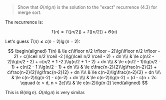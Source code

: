 > Show that $\Theta(n\lg{n})$ is the solution to the "exact" recurrence (4.3)
> for merge sort.

The recurrence is:

$$ T(n) = T(\lfloor n/2 \rfloor) + T(\lceil n/2 \rceil) + \Theta(n) $$

Let's guess $T(n) \le c(n - 2)\lg(n -2)$:

$$ \begin{aligned}
     T(n) & \le c(\lfloor n/2 \rfloor - 2)\lg(\lfloor n/2 \rfloor - 2) + c(\lceil n/2 \rceil -2 )\lg(\lceil n/2 \rceil - 2) + dn \\\\
          & \le c(n/2 - 2)\lg(n/2 - 2) + c(n/2 + 1 -2 )\lg(n/2 + 1 - 2) + dn \\\\
          & \le c(n/2 - 1)\lg(n/2 - 1) + c(n/2 - 1 )\lg(n/2 - 1) + dn \\\\
          & \le c\frac{n-2}{2}\lg\frac{n-2}{2} + c\frac{n-2}{2}\lg\frac{n-2}{2} + dn \\\\
          & \le c(n-2)\lg\frac{n-2}{2} + dn \\\\
          & \le c(n-2)\lg(n-2) - c(n-2) + dn \\\\
          & \le c(n-2)\lg(n-2) + (d - c)n + 2c \qquad (c > d, n > 2c)\\\\
          & \le c(n-2)\lg(n-2)
   \end{aligned} $$

This is $\Theta(n\lg{n})$. $\Omega(n\lg{n})$ is very similar.
